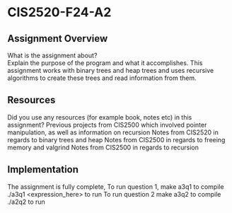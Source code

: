 # CIS2520-F24-A2

## Assignment Overview
What is the assignment about?  
Explain the purpose of the program and what it accomplishes.
This assignment works with binary trees and heap trees and uses recursive algorithms to create these trees and read information from them.

## Resources 
Did you use any resources (for example book, notes etc) in this assignment?
Previous projects from CIS2500 which involved pointer manipulation, as well as information on recursion
Notes from CIS2520 in regards to binary trees and heap
Notes from CIS2500 in regards to freeing memory and valgrind
Notes from CIS2500 in regards to recursion
## Implementation
The assignment is fully complete,
To run question 1, 
make a3q1 to compile
./a3q1 <expression_here> to run
To run question 2
make a3q2 to compile
./a2q2 to run
